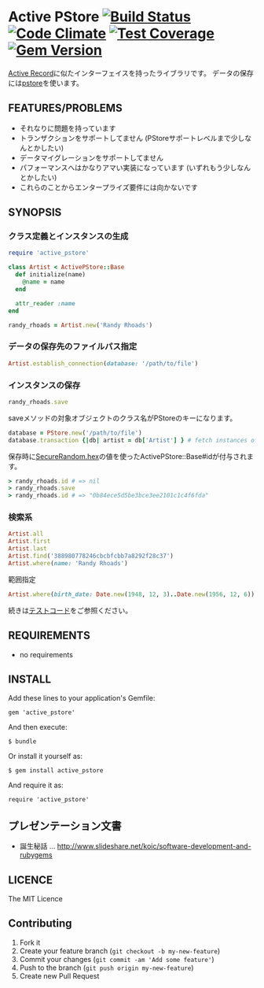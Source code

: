 # Active PStore [![Build Status](https://travis-ci.org/koic/active_pstore.svg)](https://travis-ci.org/koic/active_pstore) [![Code Climate](https://codeclimate.com/github/koic/active_pstore/badges/gpa.svg)](https://codeclimate.com/github/koic/active_pstore) [![Test Coverage](https://codeclimate.com/github/koic/active_pstore/badges/coverage.svg)](https://codeclimate.com/github/koic/active_pstore/coverage) [![Gem Version](https://badge.fury.io/rb/active_pstore.svg)](http://badge.fury.io/rb/active_pstore)

[Active Record](https://github.com/rails/rails/tree/master/activerecord)に似たインターフェイスを持ったライブラリです。
データの保存には[pstore](http://docs.ruby-lang.org/ja/2.2.0/library/pstore.html)を使います。

## FEATURES/PROBLEMS

* それなりに問題を持っています
* トランザクションをサポートしてません (PStoreサポートレベルまで少しなんとかしたい)
* データマイグレーションをサポートしてません
* パフォーマンスへはかなりアマい実装になっています (いずれもう少しなんとかしたい)
* これらのことからエンタープライズ要件には向かないです

## SYNOPSIS

### クラス定義とインスタンスの生成

```ruby
require 'active_pstore'

class Artist < ActivePStore::Base
  def initialize(name)
    @name = name
  end

  attr_reader :name
end

randy_rhoads = Artist.new('Randy Rhoads')
```

### データの保存先のファイルパス指定

```ruby
Artist.establish_connection(database: '/path/to/file')
```

### インスタンスの保存

```ruby
randy_rhoads.save
```

saveメソッドの対象オブジェクトのクラス名がPStoreのキーになります。

```ruby
database = PStore.new('/path/to/file')
database.transaction {|db| artist = db['Artist'] } # fetch instances of Artist class.
```

保存時に[SecureRandom.hex](http://docs.ruby-lang.org/ja/2.2.0/class/SecureRandom.html#S_HEX)の値を使ったActivePStore::Base#idが付与されます。

```ruby
> randy_rhoads.id # => nil 
> randy_rhoads.save
> randy_rhoads.id # => "0b84ece5d5be3bce3ee2101c1c4f6fda"
```

### 検索系

```ruby
Artist.all
Artist.first
Artist.last
Artist.find('388980778246cbcbfcbb7a8292f28c37')
Artist.where(name: 'Randy Rhoads')
```

範囲指定

```ruby
Artist.where(birth_date: Date.new(1948, 12, 3)..Date.new(1956, 12, 6))
```

続きは[テストコード](https://github.com/koic/active_pstore/tree/master/spec)をご参照ください。

## REQUIREMENTS

* no requirements

## INSTALL

Add these lines to your application's Gemfile:

```
gem 'active_pstore'
```

And then execute:

```
$ bundle
```

Or install it yourself as:

```
$ gem install active_pstore
```

And require it as:

```
require 'active_pstore'
```

## プレゼンテーション文書

* 誕生秘話 ... http://www.slideshare.net/koic/software-development-and-rubygems

## LICENCE

The MIT Licence

## Contributing

1. Fork it
2. Create your feature branch (`git checkout -b my-new-feature`)
3. Commit your changes (`git commit -am 'Add some feature'`)
4. Push to the branch (`git push origin my-new-feature`)
5. Create new Pull Request
